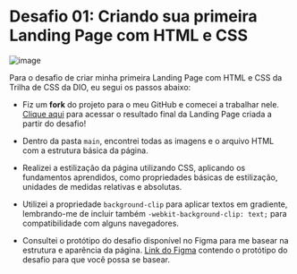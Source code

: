 # Desafio 01: Criando sua primeira Landing Page com HTML e CSS

![image](https://user-images.githubusercontent.com/55519539/183538055-6cce606c-7d1d-4d15-a4be-ffeb5b37c956.png)

Para o desafio de criar minha primeira Landing Page com HTML e CSS da Trilha de CSS da DIO, eu segui os passos abaixo:

- Fiz um **fork** do projeto para o meu GitHub e comecei a trabalhar nele.
  [Clique aqui](https://micheleambrosio.github.io/dio-trilha-css-desafio-01/) para acessar o resultado final da Landing Page criada a partir do desafio!

- Dentro da pasta `main`, encontrei todas as imagens e o arquivo HTML com a estrutura básica da página.
- Realizei a estilização da página utilizando CSS, aplicando os fundamentos aprendidos, como propriedades básicas de estilização, unidades de medidas relativas e absolutas.
- Utilizei a propriedade `background-clip` para aplicar textos em gradiente, lembrando-me de incluir também `-webkit-background-clip: text;` para compatibilidade com alguns navegadores.
- Consultei o protótipo do desafio disponível no Figma para me basear na estrutura e aparência da página.
[Link do Figma](https://www.figma.com/file/3PiokoJj9IhGDnNiWAJbz7/DIO---Desafio-01?node-id=2%3A6) contendo o protótipo do desafio para
que você possa se basear.
